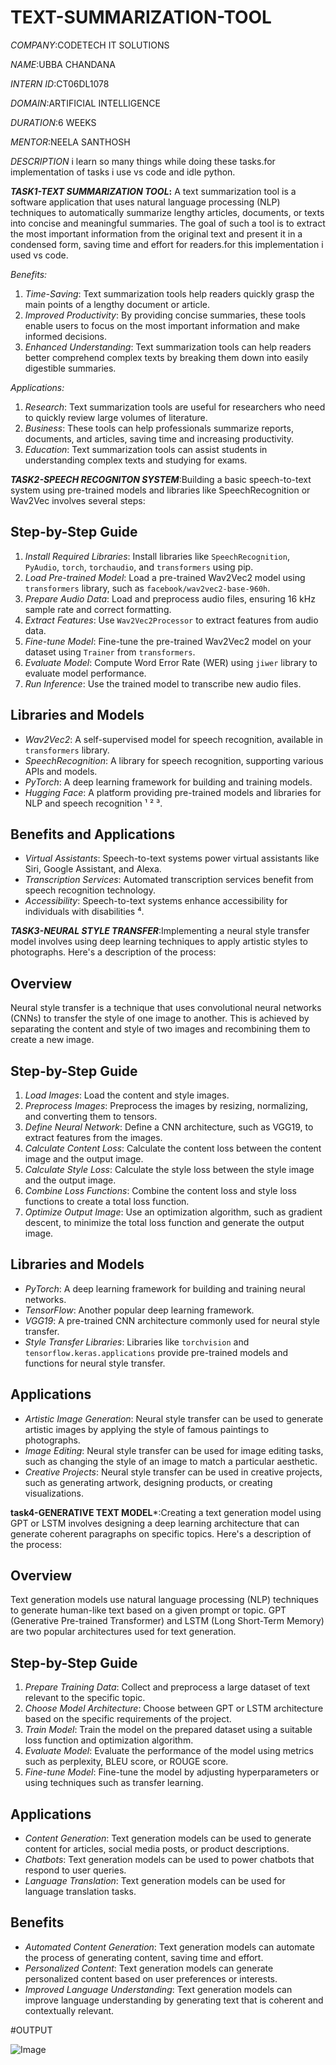 # TEXT-SUMMARIZATION-TOOL

*COMPANY*:CODETECH IT SOLUTIONS

*NAME*:UBBA CHANDANA

*INTERN ID*:CT06DL1078

*DOMAIN*:ARTIFICIAL INTELLIGENCE

*DURATION*:6 WEEKS

*MENTOR*:NEELA SANTHOSH

*DESCRIPTION*
i learn so many things while doing these tasks.for implementation of tasks i use vs code and idle python.

***TASK1-TEXT SUMMARIZATION TOOL*:**
A text summarization tool is a software application that uses natural language processing (NLP) techniques to automatically summarize lengthy articles, documents, or texts into concise and meaningful summaries. The goal of such a tool is to extract the most important information from the original text and present it in a condensed form, saving time and effort for readers.for this implementation i used vs code.

*Benefits:*

1. *Time-Saving*: Text summarization tools help readers quickly grasp the main points of a lengthy document or article.
2. *Improved Productivity*: By providing concise summaries, these tools enable users to focus on the most important information and make informed decisions.
3. *Enhanced Understanding*: Text summarization tools can help readers better comprehend complex texts by breaking them down into easily digestible summaries.

*Applications:*

1. *Research*: Text summarization tools are useful for researchers who need to quickly review large volumes of literature.
2. *Business*: These tools can help professionals summarize reports, documents, and articles, saving time and increasing productivity.
3. *Education*: Text summarization tools can assist students in understanding complex texts and studying for exams.

***TASK2-SPEECH RECOGNITON SYSTEM***:Building a basic speech-to-text system using pre-trained models and libraries like SpeechRecognition or Wav2Vec involves several steps:

## Step-by-Step Guide
1. *Install Required Libraries*: Install libraries like `SpeechRecognition`, `PyAudio`, `torch`, `torchaudio`, and `transformers` using pip.
2. *Load Pre-trained Model*: Load a pre-trained Wav2Vec2 model using `transformers` library, such as `facebook/wav2vec2-base-960h`.
3. *Prepare Audio Data*: Load and preprocess audio files, ensuring 16 kHz sample rate and correct formatting.
4. *Extract Features*: Use `Wav2Vec2Processor` to extract features from audio data.
5. *Fine-tune Model*: Fine-tune the pre-trained Wav2Vec2 model on your dataset using `Trainer` from `transformers`.
6. *Evaluate Model*: Compute Word Error Rate (WER) using `jiwer` library to evaluate model performance.
7. *Run Inference*: Use the trained model to transcribe new audio files.

## Libraries and Models
- *Wav2Vec2*: A self-supervised model for speech recognition, available in `transformers` library.
- *SpeechRecognition*: A library for speech recognition, supporting various APIs and models.
- *PyTorch*: A deep learning framework for building and training models.
- *Hugging Face*: A platform providing pre-trained models and libraries for NLP and speech recognition ¹ ² ³.

## Benefits and Applications
- *Virtual Assistants*: Speech-to-text systems power virtual assistants like Siri, Google Assistant, and Alexa.
- *Transcription Services*: Automated transcription services benefit from speech recognition technology.
- *Accessibility*: Speech-to-text systems enhance accessibility for individuals with disabilities ⁴.

 ***TASK3-NEURAL STYLE TRANSFER***:Implementing a neural style transfer model involves using deep learning techniques to apply artistic styles to photographs. Here's a description of the process:

## Overview
Neural style transfer is a technique that uses convolutional neural networks (CNNs) to transfer the style of one image to another. This is achieved by separating the content and style of two images and recombining them to create a new image.

## Step-by-Step Guide
1. *Load Images*: Load the content and style images.
2. *Preprocess Images*: Preprocess the images by resizing, normalizing, and converting them to tensors.
3. *Define Neural Network*: Define a CNN architecture, such as VGG19, to extract features from the images.
4. *Calculate Content Loss*: Calculate the content loss between the content image and the output image.
5. *Calculate Style Loss*: Calculate the style loss between the style image and the output image.
6. *Combine Loss Functions*: Combine the content loss and style loss functions to create a total loss function.
7. *Optimize Output Image*: Use an optimization algorithm, such as gradient descent, to minimize the total loss function and generate the output image.

## Libraries and Models
- *PyTorch*: A deep learning framework for building and training neural networks.
- *TensorFlow*: Another popular deep learning framework.
- *VGG19*: A pre-trained CNN architecture commonly used for neural style transfer.
- *Style Transfer Libraries*: Libraries like `torchvision` and `tensorflow.keras.applications` provide pre-trained models and functions for neural style transfer.

## Applications
- *Artistic Image Generation*: Neural style transfer can be used to generate artistic images by applying the style of famous paintings to photographs.
- *Image Editing*: Neural style transfer can be used for image editing tasks, such as changing the style of an image to match a particular aesthetic.
- *Creative Projects*: Neural style transfer can be used in creative projects, such as generating artwork, designing products, or creating visualizations.

**task4-GENERATIVE TEXT MODEL***:Creating a text generation model using GPT or LSTM involves designing a deep learning architecture that can generate coherent paragraphs on specific topics. Here's a description of the process:

## Overview
Text generation models use natural language processing (NLP) techniques to generate human-like text based on a given prompt or topic. GPT (Generative Pre-trained Transformer) and LSTM (Long Short-Term Memory) are two popular architectures used for text generation.

## Step-by-Step Guide
1. *Prepare Training Data*: Collect and preprocess a large dataset of text relevant to the specific topic.
2. *Choose Model Architecture*: Choose between GPT or LSTM architecture based on the specific requirements of the project.
3. *Train Model*: Train the model on the prepared dataset using a suitable loss function and optimization algorithm.
4. *Evaluate Model*: Evaluate the performance of the model using metrics such as perplexity, BLEU score, or ROUGE score.
5. *Fine-tune Model*: Fine-tune the model by adjusting hyperparameters or using techniques such as transfer learning.

## Applications
- *Content Generation*: Text generation models can be used to generate content for articles, social media posts, or product descriptions.
- *Chatbots*: Text generation models can be used to power chatbots that respond to user queries.
- *Language Translation*: Text generation models can be used for language translation tasks.

## Benefits
- *Automated Content Generation*: Text generation models can automate the process of generating content, saving time and effort.
- *Personalized Content*: Text generation models can generate personalized content based on user preferences or interests.
- *Improved Language Understanding*: Text generation models can improve language understanding by generating text that is coherent and contextually relevant.

#OUTPUT

![Image](https://github.com/user-attachments/assets/fdef7e41-c83f-47bb-97a8-ba6d6c4fc8aa)

  

